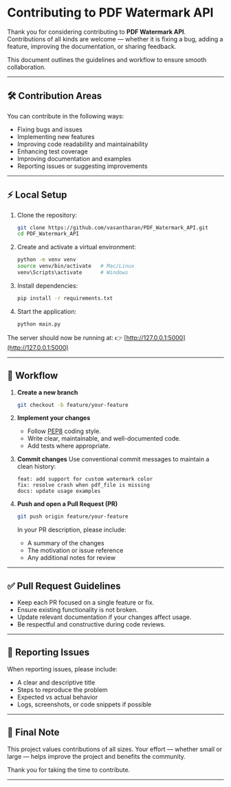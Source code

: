 # Contributing to PDF Watermark API

Thank you for considering contributing to **PDF Watermark API**.
Contributions of all kinds are welcome — whether it is fixing a bug, adding a feature, improving the documentation, or sharing feedback.

This document outlines the guidelines and workflow to ensure smooth collaboration.

---

## 🛠 Contribution Areas

You can contribute in the following ways:

* Fixing bugs and issues
* Implementing new features
* Improving code readability and maintainability
* Enhancing test coverage
* Improving documentation and examples
* Reporting issues or suggesting improvements

---

## ⚡ Local Setup

1. Clone the repository:

   ```bash
   git clone https://github.com/vasantharan/PDF_Watermark_API.git
   cd PDF_Watermark_API
   ```

2. Create and activate a virtual environment:

   ```bash
   python -m venv venv
   source venv/bin/activate   # Mac/Linux
   venv\Scripts\activate      # Windows
   ```

3. Install dependencies:

   ```bash
   pip install -r requirements.txt
   ```

4. Start the application:

   ```bash
   python main.py
   ```

The server should now be running at:
👉 [http://127.0.0.1:5000](http://127.0.0.1:5000)

---

## 🚀 Workflow

1. **Create a new branch**

   ```bash
   git checkout -b feature/your-feature
   ```

2. **Implement your changes**

   * Follow [PEP8](https://peps.python.org/pep-0008/) coding style.
   * Write clear, maintainable, and well-documented code.
   * Add tests where appropriate.

3. **Commit changes**
   Use conventional commit messages to maintain a clean history:

   ```
   feat: add support for custom watermark color
   fix: resolve crash when pdf_file is missing
   docs: update usage examples
   ```

4. **Push and open a Pull Request (PR)**

   ```bash
   git push origin feature/your-feature
   ```

   In your PR description, please include:

   * A summary of the changes
   * The motivation or issue reference
   * Any additional notes for review

---

## ✅ Pull Request Guidelines

* Keep each PR focused on a single feature or fix.
* Ensure existing functionality is not broken.
* Update relevant documentation if your changes affect usage.
* Be respectful and constructive during code reviews.

---

## 🐞 Reporting Issues

When reporting issues, please include:

* A clear and descriptive title
* Steps to reproduce the problem
* Expected vs actual behavior
* Logs, screenshots, or code snippets if possible

---

## 🤝 Final Note

This project values contributions of all sizes. Your effort — whether small or large — helps improve the project and benefits the community.

Thank you for taking the time to contribute.

---
